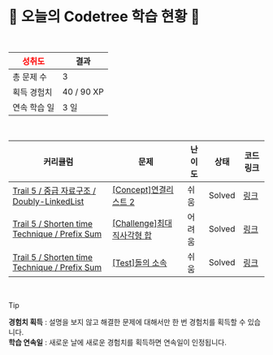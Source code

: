 # 🌲 오늘의 Codetree 학습 현황 🌲

<br />

| <span style="color:red;display:block;text-align:center;"> **성취도**</span> | 결과 |
|---|---|
| 총 문제 수 | 3 |
| 획득 경험치 | 40 / 90 XP |
| 연속 학습 일 | 3 일 |

<br />

|커리큘럼|문제|난이도|상태|코드 링크|
|---|---|---|---|---|
|[Trail 5 / 중급 자료구조 / Doubly-LinkedList](https://www.codetree.ai/trail-info/intermediate-mid/)|[[Concept]연결리스트 2](https://www.codetree.ai/trails/complete/curated-cards/intro-linked-list2/)|쉬움|Solved|[링크](https://github.com/HolicKW/codetree-TILs/blob/main/250208/%EC%97%B0%EA%B2%B0%EB%A6%AC%EC%8A%A4%ED%8A%B8%202/linked-list2.cpp)|
|[Trail 5 / Shorten time Technique / Prefix Sum](https://www.codetree.ai/trail-info/intermediate-mid/)|[[Challenge]최대 직사각형 합](https://www.codetree.ai/trails/complete/curated-cards/challenge-max-rect-sum-in-grid/)|어려움|Solved|[링크](https://github.com/HolicKW/codetree-TILs/blob/main/250208/%EC%B5%9C%EB%8C%80%20%EC%A7%81%EC%82%AC%EA%B0%81%ED%98%95%20%ED%95%A9/max-rect-sum-in-grid.cpp)|
|[Trail 5 / Shorten time Technique / Prefix Sum](https://www.codetree.ai/trail-info/intermediate-mid/)|[[Test]돌의 소속](https://www.codetree.ai/trails/complete/curated-cards/test-belonging-to-a-rock/)|쉬움|Solved|[링크](https://github.com/HolicKW/codetree-TILs/blob/main/250208/%EB%8F%8C%EC%9D%98%20%EC%86%8C%EC%86%8D/belonging-to-a-rock.cpp)|


<br />

> [!TIP]
> **경험치 획득** : 설명을 보지 않고 해결한 문제에 대해서만 한 번 경험치를 획득할 수 있습니다.  
> **학습 연속일** : 새로운 날에 새로운 경험치를 획득하면 연속일이 인정됩니다.


